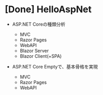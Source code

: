 # [Done] HelloAspNet

+ ASP.NET Coreの種類分析
  + MVC
  + Razor Pages
  + WebAPI
  + Blazor Server
  + Blazor Client(+SPA)

+ ASP.NET Core Emptyで、基本骨格を実現
  + MVC
  + Razor Pages
  + WebAPI
